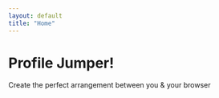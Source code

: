 ```yaml
---
layout: default
title: "Home"
---
```


# Profile Jumper!

Create the perfect arrangement between you & your browser

